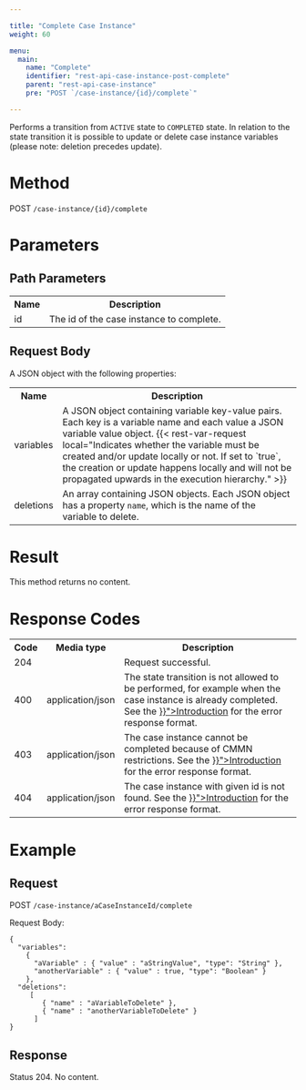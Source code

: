 ```yaml
---

title: "Complete Case Instance"
weight: 60

menu:
  main:
    name: "Complete"
    identifier: "rest-api-case-instance-post-complete"
    parent: "rest-api-case-instance"
    pre: "POST `/case-instance/{id}/complete`"

---
```


Performs a transition from <code>ACTIVE</code> state to <code>COMPLETED</code> state. In relation to the state transition it is possible to update or delete case instance variables (please note: deletion precedes update).


# Method

POST `/case-instance/{id}/complete`


# Parameters

## Path Parameters

<table class="table table-striped">
  <tr>
    <th>Name</th>
    <th>Description</th>
  </tr>
  <tr>
    <td>id</td>
    <td>The id of the case instance to complete.</td>
  </tr>
</table>

## Request Body

A JSON object with the following properties:

<table class="table table-striped">
  <tr>
    <th>Name</th>
    <th>Description</th>
  </tr>
  <tr>
    <td>variables</td>
    <td>A JSON object containing variable key-value pairs. Each key is a variable name and each value a JSON variable value object.
      {{< rest-var-request local="Indicates whether the variable must be created and/or update locally or not. If set to `true`, the creation or update happens locally and will not be propagated upwards in the execution hierarchy." >}}
  </tr>
  <tr>
    <td>deletions</td>
    <td>An array containing JSON objects. Each JSON object has a property <code>name</code>, which is the name of the variable to delete.</td>
  </tr>
</table>


# Result

This method returns no content.


# Response Codes

<table class="table table-striped">
  <tr>
    <th>Code</th>
    <th>Media type</th>
    <th>Description</th>
  </tr>
  <tr>
    <td>204</td>
    <td></td>
    <td>Request successful.</td>
  </tr>
  <tr>
    <td>400</td>
    <td>application/json</td>
    <td>The state transition is not allowed to be performed, for example when the case instance is already completed. See the <a href="{{< ref "/reference/rest/overview/_index.md#error-handling" >}}">Introduction</a> for the error response format.</td>
  </tr>
  <tr>
    <td>403</td>
    <td>application/json</td>
    <td>The case instance cannot be completed because of CMMN restrictions. See the <a href="{{< ref "/reference/rest/overview/_index.md#error-handling" >}}">Introduction</a> for the error response format.</td>
  </tr>
  <tr>
    <td>404</td>
    <td>application/json</td>
    <td>The case instance with given id is not found. See the <a href="{{< ref "/reference/rest/overview/_index.md#error-handling" >}}">Introduction</a> for the error response format.</td>
  </tr>
</table>


# Example

## Request

POST `/case-instance/aCaseInstanceId/complete`

Request Body:

    {
      "variables":
        {
          "aVariable" : { "value" : "aStringValue", "type": "String" },
          "anotherVariable" : { "value" : true, "type": "Boolean" }
        },
      "deletions":
         [
            { "name" : "aVariableToDelete" },
            { "name" : "anotherVariableToDelete" }
          ]
    }

## Response

Status 204. No content.
